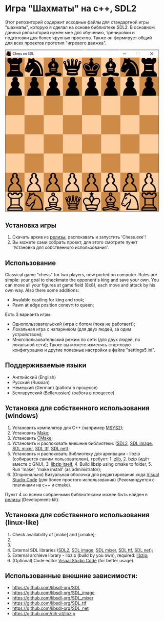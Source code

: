 # Игра "Шахматы" на c++, SDL2

Этот репозиторий содержит исходные файлы для стандартной игры "шахматы", которую я сделал на основе библиотеке SDL2.
В основном данный репозиторий нужен мне для обучению, тренировки и подготовки для более крупных проектов.
Также он формирует общий для всех проектов прототип "игрового движка".

![Screenshot of game](/screenshots/game-main.png?raw=true)

## Установка игры
1. Скачать архив из [релизы](https://github.com/kolyaka32/SDL-net-chess/releases), распокавать и запустить 'Chess.exe'!
2. Вы можете сами собрать проект, для этого смотрите пункт 'Установка для собственного использования'.


## Использование
Classical game "chess" for two players, now ported on computer.
Rules are simple: your goal to checkmate the opponent's king and save your own.
You can move all your figures at game field (8x8), each move and attack by his own way.
Also there some additions:
* Awalable castling for king and rook;
* Pawn at edge position conevrt to queen;

Есть 3 варианта игры: 
* Однопользовательский (игра с ботом (пока не работает));
* Локальная игра с напарником (для двух людей, за одим устройством);
* Многопользовательский режим по сети (для двух людей, по локальной сети);
Также вы можете изменять стартовую конфигурацию и другие полезные настройки в файле "settings5.ini".


## Поддерживаемые языки
* Английский (English)
* Русский (Russian)
* Немецкий (German) (работа в процессе)
* Белларусский (Bellarussian) (работа в процессе)


## Установка для собственного использования (windows)
1. Установить компилятор для C++ (например [MSYS2](https://www.msys2.org/#installation));
2. Установить [Make](https://sourceforge.net/projects/gnuwin32/files/make/3.81/make-3.81.exe/download);
3. Установить [CMake](https://sourceforge.net/projects/cmake.mirror/);
4. Установить и распоковать внешние библиотеки: ([SDL2](https://github.com/libsdl-org/SDL/releases), [SDL image](https://github.com/libsdl-org/SDL_image/releases), [SDL mixer](https://github.com/libsdl-org/SDL_mixer/releases), [SDL ttf](https://github.com/libsdl-org/SDL_ttf/releases), [SDL net](https://github.com/libsdl-org/SDL_net/releases));
5. Установить и распоковать библиотеку для архивации - libzip (собирается самим пользователем), требует: 1. [zlib](https://www.zlib.net/), 2. bzip (идёт вместе с GNU), 3. [libzip itself](https://libzip.org/download/), 4. Build libzip using cmake to folder, 5. Run 'make', 'make install' (as administrator);
6. (Опционально) Визуальная оболочка для редактирования кода [Visual Studio Code](https://code.visualstudio.com/download) (для более простого использования) (Рекомендуется с плагинами на c++ и cmake).

Пункт 4 со всеми собранными библиотеками можеи быть найден в [релизы](https://github.com/kolyaka32/SDL-net-chess/releases) (Development-kit).


## Установка для собственного использования (linux-like)
1. Check availability of [make] and [cmake];
2. 
3. 
4. External SDL libraries ([SDL2](https://github.com/libsdl-org/SDL/releases), [SDL image](https://github.com/libsdl-org/SDL_image/releases), [SDL mixer](https://github.com/libsdl-org/SDL_mixer/releases), [SDL ttf](https://github.com/libsdl-org/SDL_ttf/releases), [SDL net](https://github.com/libsdl-org/SDL_net/releases));
5. External archieve library - libzip (build by you own), required: [libzip](https://libzip.org/download/);
6. (Optional) Code editor [Visual Studio Code](https://code.visualstudio.com/download) (for better usage).




## Использованные внешние зависимости:
* https://github.com/libsdl-org/SDL
* https://github.com/libsdl-org/SDL_image
* https://github.com/libsdl-org/SDL_mixer
* https://github.com/libsdl-org/SDL_ttf
* https://github.com/libsdl-org/SDL_net
* https://github.com/nih-at/libzip
